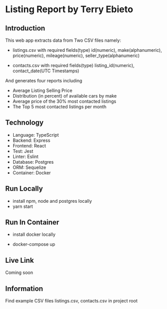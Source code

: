 # Listing Report by Terry Ebieto

## Introduction
This web app extracts data from Two CSV files namely:

* listings.csv with required fields(type) id(numeric), make(alphanumeric), price(numeric), mileage(numeric), seller_type(alphanumeric)

* contacts.csv with required fields(type) listing_id(numeric), contact_date(UTC Timestamps)

And generates four reports including

* Average Listing Selling Price
* Distribution (in percent) of available cars by make
* Average price of the 30% most contacted listings
* The Top 5 most contacted listings per month

## Technology

* Language: TypeScript
* Backend: Express
* Frontend: React
* Test: Jest
* Linter: Eslint
* Database: Postgres
* ORM: Sequelize
* Container: Docker

## Run Locally

* install npm, node and postgres locally
* yarn start

## Run In Container

* install docker locally

* docker-compose up

## Live Link

Coming soon

## Information

Find example CSV files listings.csv, contacts.csv in project root

